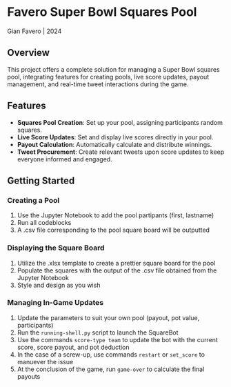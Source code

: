 # Favero Super Bowl Squares Pool

Gian Favero | 2024

## Overview

This project offers a complete solution for managing a Super Bowl squares pool, integrating features for creating pools, live score updates, payout management, and real-time tweet interactions during the game.
## Features

- **Squares Pool Creation**: Set up your pool, assigning participants random squares.
- **Live Score Updates**: Set and display live scores directly in your pool.
- **Payout Calculation**: Automatically calculate and distribute winnings.
- **Tweet Procurement**: Create relevant tweets upon score updates to keep everyone informed and engaged.

## Getting Started

### Creating a Pool
1. Use the Jupyter Notebook to add the pool partipants (first, lastname)
2. Run all codeblocks
3. A .csv file corresponding to the pool square board will be outputted

### Displaying the Square Board
1. Utilize the .xlsx template to create a prettier square board for the pool
2. Populate the squares with the output of the .csv file obtained from the Jupyter Notebook
3. Style and design as you wish

### Managing In-Game Updates
1. Update the parameters to suit your own pool (payout, pot value, participants)
2. Run the ```running-shell.py``` script to launch the SquareBot
3. Use the commands ```score-type team``` to update the bot with the current score, score payout, and pot deduction
4. In the case of a screw-up, use commands ```restart``` or ```set_score``` to manuever the issue
5. At the conclusion of the game, run ```game-over``` to calculate the final payouts

